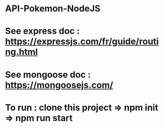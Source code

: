 # API-Pokemon-NodeJS

# See express doc : https://expressjs.com/fr/guide/routing.html

# See mongoose doc : https://mongoosejs.com/

# To run : clone this project => npm init => npm run start
